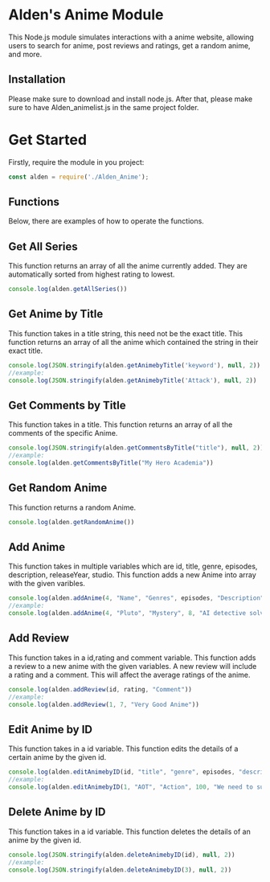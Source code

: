 # Alden's Anime  Module

This Node.js module simulates interactions with a anime website, allowing users to search for anime, post reviews and ratings, get a random anime, and more.

## Installation

Please make sure to download and install node.js. After that, please make sure to have Alden_animelist.js in the same project folder. 



# Get Started

Firstly, require the module in you project:

```javascript
const alden = require('./Alden_Anime');
```


## Functions

Below, there are examples of how to operate the functions.

## Get All Series

This function returns an array of all the anime currently added.
They are automatically sorted from highest rating to lowest.

```javascript
console.log(alden.getAllSeries())
``` 

## Get Anime by Title 

This function takes in a title string, this need not be the exact title.
This function returns an array of all the anime which contained the string in their exact title.


```javascript
console.log(JSON.stringify(alden.getAnimebyTitle('keyword'), null, 2))
//example:
console.log(JSON.stringify(alden.getAnimebyTitle('Attack'), null, 2))
``` 

## Get Comments by Title 

This function takes in a title.
This function returns an array of all the comments of the specific Anime.


```javascript
console.log(JSON.stringify(alden.getCommentsByTitle("title"), null, 2))
//example:
console.log(alden.getCommentsByTitle("My Hero Academia"))
``` 

## Get Random Anime 

This function returns a random Anime.

```javascript
console.log(alden.getRandomAnime())
``` 

## Add Anime 

This function takes in multiple variables which are id, title, genre, episodes, description, releaseYear, studio.
This function adds a new Anime into array with the given varibles.

```javascript
console.log(alden.addAnime(4, "Name", "Genres", episodes, "Description", year, "Studio"))
//example:
console.log(alden.addAnime(4, "Pluto", "Mystery", 8, "AI detective solves conspiracy", 2023, "Studio M2"))
``` 

## Add Review 

This function takes in a id,rating and comment variable.
This function adds a review to a new anime with the given variables.
A new review will include a rating and a comment.
This will affect the average ratings of the anime.

```javascript
console.log(alden.addReview(id, rating, "Comment"))
//example:
console.log(alden.addReview(1, 7, "Very Good Anime"))
``` 

## Edit Anime by ID

This function takes in a id variable.
This function edits the details of a certain anime by the given id. 

```javascript
console.log(alden.editAnimebyID(id, "title", "genre", episodes, "description", year, "studio"))
//example:
console.log(alden.editAnimebyID(1, "AOT", "Action", 100, "We need to survive against the titans behind the wall", 2013, "Kyoto Animation"))
``` 

## Delete Anime by ID

This function takes in a id variable.
This function deletes the details of an anime by the given id.

```javascript
console.log(JSON.stringify(alden.deleteAnimebyID(id), null, 2))
//example:
console.log(JSON.stringify(alden.deleteAnimebyID(3), null, 2))
``` 
